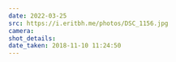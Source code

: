 ```yaml
---
date: 2022-03-25
src: https://i.eritbh.me/photos/DSC_1156.jpg
camera:
shot_details:
date_taken: 2018-11-10 11:24:50
---
```

